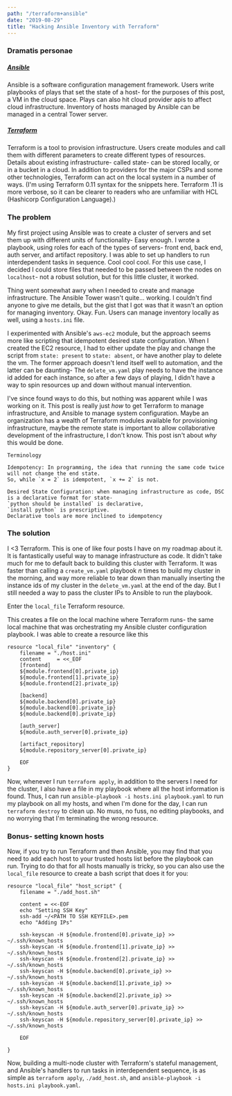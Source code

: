 ```yaml
---
path: "/terraform+ansible"
date: "2019-08-29"
title: "Hacking Ansible Inventory with Terraform"
---
```


### Dramatis personae   
##### [__Ansible__](https://docs.ansible.com/) 

Ansible is a software configuration management framework. Users write playbooks of plays that set the state of a host- for the purposes of this post, a VM in the cloud space. Plays can also hit cloud provider apis to affect cloud infrastructure. Inventory of hosts managed by Ansible can be managed in a central Tower server. 

##### [__Terraform__](https://www.terraform.io/docs/index.html) 

Terraform is a tool to provision infrastructure. Users create modules and call them with different parameters to create different types of resources. Details about existing infrastructure- called state- can be stored locally, or in a bucket in a cloud. In addition to providers for the major CSPs and some other technologies, Terraform can act on the local system in a number of ways. (I'm using Terraform 0.11 syntax for the snippets here. Terraform .11 is more verbose, so it can be clearer to readers who are unfamiliar with HCL (Hashicorp Configuration Language).)

### The problem

My first project using Ansible was to create a cluster of servers and set them up with different units of functionality- Easy enough. I wrote a playbook, using roles for each of the types of servers- front end, back end, auth server, and artifact repository. I was able to set up handlers to run interdependent tasks in sequence. Cool cool cool. For this use case, I decided I could store files that needed to be passed between the nodes on `localhost`- not a robust solution, but for this little cluster, it worked. 

Thing went somewhat awry when I needed to create and manage infrastructure. The Ansible Tower wasn't quite... working. I couldn't find anyone to give me details, but the gist that I got was that it wasn't an option for managing inventory. Okay. Fun. Users can manage inventory locally as well, using a `hosts.ini` file. 

I experimented with Ansible's `aws-ec2` module, but the approach seems more like scripting that idempotent desired state configuration. When I created the EC2 resource, I had to either update the play and change the script from `state: present` to `state: absent`, or have another play to delete the vm. The former approach doesn't lend itself well to automation, and the latter can be daunting- The `delete_vm.yaml` play needs to have the instance id added for each instance, so after a few days of playing, I didn't have a way to spin resources up and down without manual intervention. 

I've since found ways to do this, but nothing was apparent while I was working on it. This post is really just _how_ to get Terraform to manage infrastructure, and Ansible to manage system configuration. Maybe an organization has a wealth of Terraform modules available for provisioning infrastructure, maybe the remote state is important to allow collaborative development of the infrastructure, I don't know. This post isn't about _why_ this would be done. 

```
Terminology

Idempotency: In programming, the idea that running the same code twice will not change the end state. 
So, while `x = 2` is idempotent, `x += 2` is not.

Desired State Configuration: when managing infrastructure as code, DSC is a declarative format for state- 
`python should be installed` is declarative, 
`install python` is prescriptive. 
Declarative tools are more inclined to idempotency 
```

### The solution

I <3 Terraform. This is one of like four posts I have on my roadmap about it. It is fantastically useful way to manage infrastructure as code. It didn't take much for me to default back to building this cluster with Terraform. It was faster than calling a `create_vm.yaml` playbook _n_ times to build my cluster in the morning, and way more reliable to tear down than manually inserting the instance ids of my cluster in the `delete_vm.yaml` at the end of the day. But I still needed a way to pass the cluster IPs to Ansible to run the playbook. 

Enter the `local_file` Terraform resource. 

This creates a file on the local machine where Terraform runs- the same local machine that was orchestrating my Ansible cluster configuration playbook. I was able to create a resource like this

```
resource "local_file" "inventory" {
    filename = "./host.ini"
    content     = <<_EOF
    [frontend]
    ${module.frontend[0].private_ip}
    ${module.frontend[1].private_ip}
    ${module.frontend[2].private_ip}

    [backend]
    ${module.backend[0].private_ip}
    ${module.backend[0].private_ip}
    ${module.backend[0].private_ip}

    [auth_server]
    ${module.auth_server[0].private_ip}

    [artifact_repository]
    ${module.repository_server[0].private_ip}

    EOF
}
```

Now, whenever I run `terraform apply`, in addition to the servers I need for the cluster, I also have a file in my playbook where all the host information is found. Thus, I can run `ansible-playbook -i hosts.ini playbook.yaml` to run my playbook on all my hosts, and when I'm done for the day, I can run `terraform destroy` to clean up. No muss, no fuss, no editing playbooks, and no worrying that I'm terminating the wrong resource. 

### Bonus- setting known hosts

Now, if you try to run Terraform and then Ansible, you may find that you need to add each host to your trusted hosts list before the playbook can run. Trying to do that for all hosts manually is tricky, so you can also use the `local_file` resource to create a bash script that does it for you:

```
resource "local_file" "host_script" {
    filename = "./add_host.sh"

    content = <<-EOF
    echo "Setting SSH Key"
    ssh-add ~/<PATH TO SSH KEYFILE>.pem
    echo "Adding IPs"

    ssh-keyscan -H ${module.frontend[0].private_ip} >> ~/.ssh/known_hosts
    ssh-keyscan -H ${module.frontend[1].private_ip} >> ~/.ssh/known_hosts
    ssh-keyscan -H ${module.frontend[2].private_ip} >> ~/.ssh/known_hosts
    ssh-keyscan -H ${module.backend[0].private_ip} >> ~/.ssh/known_hosts
    ssh-keyscan -H ${module.backend[1].private_ip} >> ~/.ssh/known_hosts
    ssh-keyscan -H ${module.backend[2].private_ip} >> ~/.ssh/known_hosts
    ssh-keyscan -H ${module.auth_server[0].private_ip} >> ~/.ssh/known_hosts
    ssh-keyscan -H ${module.repository_server[0].private_ip} >> ~/.ssh/known_hosts

    EOF

}
```

Now, building a multi-node cluster with Terraform's stateful management, and Ansible's handlers to run tasks in interdependent sequence, is as simple as `terraform apply`, `./add_host.sh`, and `ansible-playbook -i hosts.ini playbook.yaml`. 
